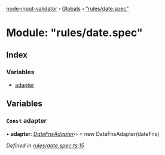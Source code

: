 [node-input-validator](../README.md) › [Globals](../globals.md) › ["rules/date.spec"](_rules_date_spec_.md)

# Module: "rules/date.spec"

## Index

### Variables

* [adapter](_rules_date_spec_.md#const-adapter)

## Variables

### `Const` adapter

• **adapter**: *[DateFnsAdapter](../classes/_date_date_fns_adapter_.datefnsadapter.md)‹›* = new DateFnsAdapter(dateFns)

*Defined in [rules/date.spec.ts:15](https://github.com/bitnbytesio/node-input-validator/blob/952f4ba/src/rules/date.spec.ts#L15)*
